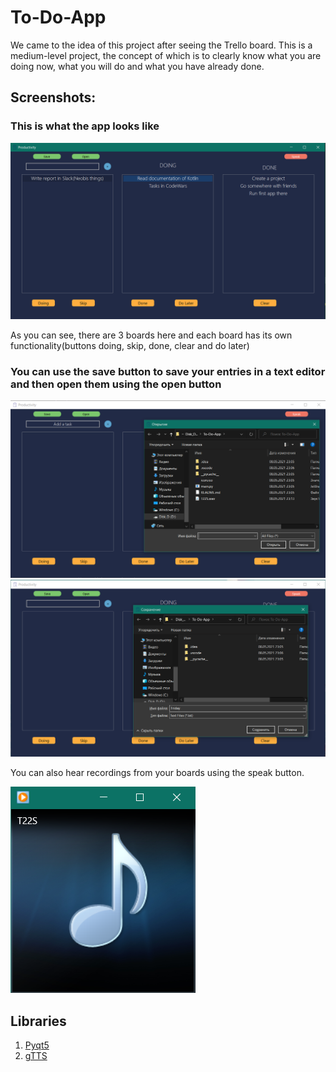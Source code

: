 # To-Do-App

We came to the idea of this project after seeing the Trello board. This is a medium-level project, the concept of which is to clearly know what you are doing now, what you will do and what you have already done.

## Screenshots:

### This is what the app looks like

![](https://github.com/BolotZhusupekov07/To-Do-App/blob/master/Screens/Screenshot_2.png)

As you can see, there are 3 boards here and each board has its own functionality(buttons doing, skip, done, clear and do later)

### You can use the save button to save your entries in a text editor and then open them using the open button

![](https://github.com/BolotZhusupekov07/To-Do-App/blob/master/Screens/Screenshot_1.png) ![](https://github.com/BolotZhusupekov07/To-Do-App/blob/master/Screens/Screenshot_4.png)

You can also hear recordings from your boards using the speak button.

![](https://github.com/BolotZhusupekov07/To-Do-App/blob/master/Screens/Screenshot_5.png)


## Libraries
1. [Pyqt5](https://pypi.org/project/PyQt5/)
2. [gTTS](https://pypi.org/project/gTTS/)
